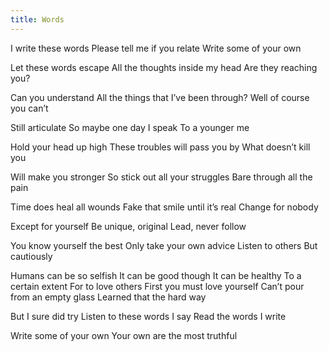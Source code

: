 ```yaml
---
title: Words
---
```


I write these words 
Please tell me if you relate 
Write some of your own
<!--more-->

Let these words escape 
All the thoughts inside my head 
Are they reaching you?

Can you understand
All the things that I’ve been through? 
Well of course you can’t 

Still articulate 
So maybe one day I speak 
To a younger me 

Hold your head up high 
These troubles will pass you by 
What doesn’t kill you 

Will make you stronger 
So stick out all your struggles 
Bare through all the pain 

Time does heal all wounds 
Fake that smile until it’s real
Change for nobody 

Except for yourself 
Be unique, original 
Lead, never follow

You know yourself the best 
Only take your own advice 
Listen to others 
But cautiously

Humans can be so selfish 
It can be good though 
It can be healthy 
To a certain extent 
For to love others 
First you must love yourself 
Can’t pour from an empty glass 
Learned that the hard way 

But I sure did try 
Listen to these words I say 
Read the words I write 

Write some of your own 
Your own are the most truthful 

